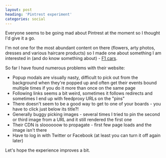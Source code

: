 ```yaml
---
layout: post
heading: 'Pintrest experiment'
categories: social
---
```


Everyone seems to be going mad about Pintrest at the moment so I thought I'd give it a go.

I'm not one for the most abundant content on there (flowers, arty photos, dresses and various haircare products) so I made one about something I am interested in (and do know something about) - [F1 cars](http://pinterest.com/cjauk/f1-2012/).

So far I have found numerous problems with their website:

* Popup modals are visually nasty, difficult to pick out from the background when they're popped up and often get their events bound multiple times if you do it more than once on the same page
* Following links seems a bit weird, sometimes it follows redirects and sometimes I end up with feedproxy URLs on the "pins"
* There doesn't seem to be a good way to get to one of your boards - you have to click just below its title?!
* Generally buggy picking images - several times I tried to pin the second or third image from a URL and it still rendered the first one
* Their CDN is sloooooow to propagate - first few page loads and the image isn't there
* Have to log in with Twitter or Facebook (at least you can turn it off again later)

Let's hope the experience improves a bit.